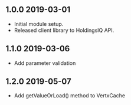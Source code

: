 ## 1.0.0 2019-03-01
* Initial module setup.
* Released client library to HoldingsIQ API.
## 1.1.0 2019-03-06
* Add parameter validation
## 1.2.0 2019-05-07
* Add getValueOrLoad() method to VertxCache 
